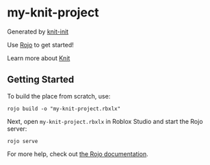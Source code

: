# my-knit-project
Generated by [knit-init](https://github.com/Podter/knit-init)

Use [Rojo](https://github.com/rojo-rbx/rojo) to get started!

Learn more about [Knit](https://github.com/Sleitnick/Knit)

## Getting Started
To build the place from scratch, use:
```
rojo build -o "my-knit-project.rbxlx"
```
Next, open `my-knit-project.rbxlx` in Roblox Studio and start the Rojo server:
```
rojo serve
```
For more help, check out [the Rojo documentation](https://rojo.space/docs).
